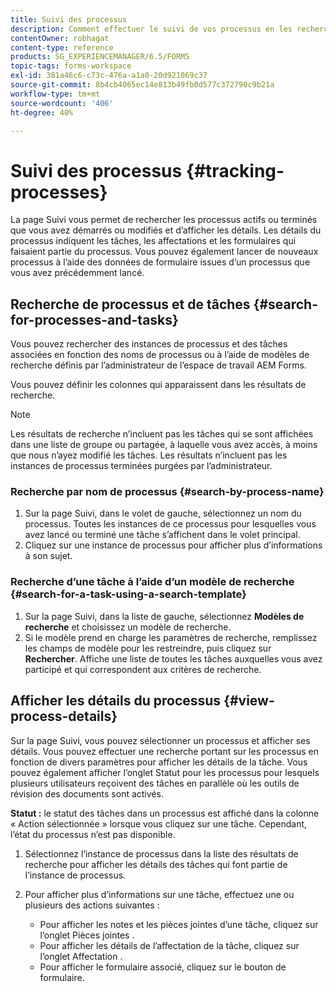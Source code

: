 ```yaml
---
title: Suivi des processus
description: Comment effectuer le suivi de vos processus en les recherchant et en affichant leurs détails.
contentOwner: robhagat
content-type: reference
products: SG_EXPERIENCEMANAGER/6.5/FORMS
topic-tags: forms-workspace
exl-id: 381a46c6-c73c-476a-a1a0-20d921069c37
source-git-commit: 8b4cb4065ec14e813b49fb0d577c372790c9b21a
workflow-type: tm+mt
source-wordcount: '406'
ht-degree: 40%

---
```


# Suivi des processus {#tracking-processes}

La page Suivi vous permet de rechercher les processus actifs ou terminés que vous avez démarrés ou modifiés et d’afficher les détails. Les détails du processus indiquent les tâches, les affectations et les formulaires qui faisaient partie du processus. Vous pouvez également lancer de nouveaux processus à l’aide des données de formulaire issues d’un processus que vous avez précédemment lancé.

## Recherche de processus et de tâches {#search-for-processes-and-tasks}

Vous pouvez rechercher des instances de processus et des tâches associées en fonction des noms de processus ou à l’aide de modèles de recherche définis par l’administrateur de l’espace de travail AEM Forms.

Vous pouvez définir les colonnes qui apparaissent dans les résultats de recherche.

>[!NOTE]
>
>Les résultats de recherche n’incluent pas les tâches qui se sont affichées dans une liste de groupe ou partagée, à laquelle vous avez accès, à moins que nous n’ayez modifié les tâches. Les résultats n’incluent pas les instances de processus terminées purgées par l’administrateur.

### Recherche par nom de processus {#search-by-process-name}

1. Sur la page Suivi, dans le volet de gauche, sélectionnez un nom du processus. Toutes les instances de ce processus pour lesquelles vous avez lancé ou terminé une tâche s’affichent dans le volet principal.
1. Cliquez sur une instance de processus pour afficher plus d’informations à son sujet.

### Recherche d’une tâche à l’aide d’un modèle de recherche {#search-for-a-task-using-a-search-template}

1. Sur la page Suivi, dans la liste de gauche, sélectionnez **Modèles de recherche** et choisissez un modèle de recherche.
1. Si le modèle prend en charge les paramètres de recherche, remplissez les champs de modèle pour les restreindre, puis cliquez sur **Rechercher**. Affiche une liste de toutes les tâches auxquelles vous avez participé et qui correspondent aux critères de recherche.

## Afficher les détails du processus {#view-process-details}

Sur la page Suivi, vous pouvez sélectionner un processus et afficher ses détails. Vous pouvez effectuer une recherche portant sur les processus en fonction de divers paramètres pour afficher les détails de la tâche. Vous pouvez également afficher l’onglet Statut pour les processus pour lesquels plusieurs utilisateurs reçoivent des tâches en parallèle où les outils de révision des documents sont activés.

**Statut :** le statut des tâches dans un processus est affiché dans la colonne « Action sélectionnée » lorsque vous cliquez sur une tâche. Cependant, l’état du processus n’est pas disponible.

1. Sélectionnez l’instance de processus dans la liste des résultats de recherche pour afficher les détails des tâches qui font partie de l’instance de processus.
1. Pour afficher plus d’informations sur une tâche, effectuez une ou plusieurs des actions suivantes :

   * Pour afficher les notes et les pièces jointes d’une tâche, cliquez sur l’onglet Pièces jointes .
   * Pour afficher les détails de l’affectation de la tâche, cliquez sur l’onglet Affectation .
   * Pour afficher le formulaire associé, cliquez sur le bouton de formulaire.

